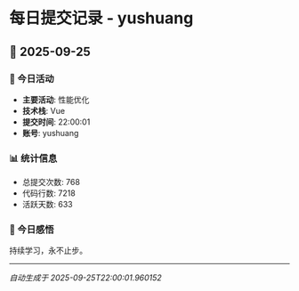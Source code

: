 # 每日提交记录 - yushuang

## 📅 2025-09-25

### 🎯 今日活动
- **主要活动**: 性能优化
- **技术栈**: Vue
- **提交时间**: 22:00:01
- **账号**: yushuang

### 📊 统计信息
- 总提交次数: 768
- 代码行数: 7218
- 活跃天数: 633

### 💭 今日感悟
持续学习，永不止步。

---
*自动生成于 2025-09-25T22:00:01.960152*
